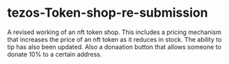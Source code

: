 # tezos-Token-shop-re-submission
A revised working of an nft token shop. This includes a pricing mechanism that increases the price of an nft token as it reduces in stock.
The ability to tip has also been updated.
Also a donaation button that allows someone to donate 10% to a certain address.
